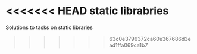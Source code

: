 <<<<<<< HEAD
static librabries
=======
Solutions to tasks on static libraries
>>>>>>> 63c0e3796372ca60e367686d3ead1ffa069ca1b7
